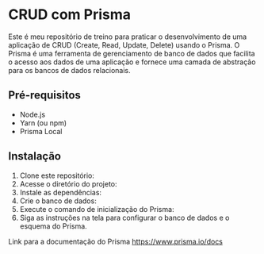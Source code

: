 # CRUD com Prisma
Este é meu repositório de treino para praticar o desenvolvimento de uma aplicação de CRUD (Create, Read, Update, Delete) usando o Prisma. O Prisma é uma ferramenta de gerenciamento de banco de dados que facilita o acesso aos dados de uma aplicação e fornece uma camada de abstração para os bancos de dados relacionais.

## Pré-requisitos
- Node.js
- Yarn (ou npm)
- Prisma Local

## Instalação
1. Clone este repositório:
2. Acesse o diretório do projeto:
3. Instale as dependências:
4. Crie o banco de dados:
5. Execute o comando de inicialização do Prisma:
6. Siga as instruções na tela para configurar o banco de dados e o esquema do Prisma.

Link para a documentação do Prisma <https://www.prisma.io/docs>

